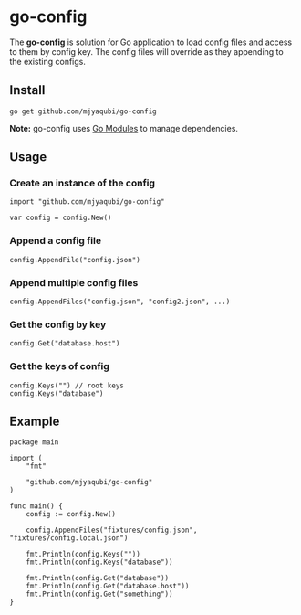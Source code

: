 # go-config
The **go-config** is solution for Go application to load config files and access to them by config key. The config files will override as they appending to the existing configs.

## Install

```
go get github.com/mjyaqubi/go-config
```

**Note:** go-config uses [Go Modules](https://github.com/golang/go/wiki/Modules) to manage dependencies.


## Usage
### Create an instance of the config
```
import "github.com/mjyaqubi/go-config"

var config = config.New()
```

### Append a config file
```
config.AppendFile("config.json")
```
### Append multiple config files

```
config.AppendFiles("config.json", "config2.json", ...)
```
### Get the config by key
```
config.Get("database.host")
```
### Get the keys of config
```
config.Keys("") // root keys
config.Keys("database")
```

## Example
```
package main

import (
    "fmt"

    "github.com/mjyaqubi/go-config"
)

func main() {
	config := config.New()

	config.AppendFiles("fixtures/config.json", "fixtures/config.local.json")

	fmt.Println(config.Keys(""))
    fmt.Println(config.Keys("database"))

	fmt.Println(config.Get("database"))
	fmt.Println(config.Get("database.host"))
	fmt.Println(config.Get("something"))
}

```